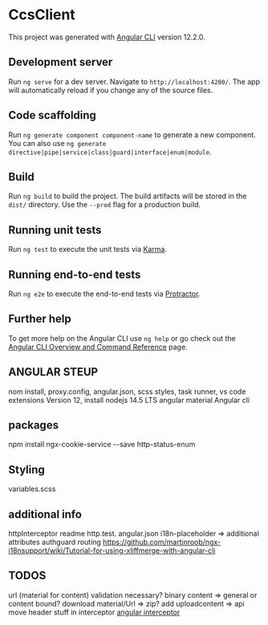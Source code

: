 # CcsClient

This project was generated with [Angular CLI](https://github.com/angular/angular-cli) version 12.2.0.

## Development server

Run `ng serve` for a dev server. Navigate to `http://localhost:4200/`. The app will automatically reload if you change any of the source files.

## Code scaffolding

Run `ng generate component component-name` to generate a new component. You can also use `ng generate directive|pipe|service|class|guard|interface|enum|module`.

## Build

Run `ng build` to build the project. The build artifacts will be stored in the `dist/` directory. Use the `--prod` flag for a production build.

## Running unit tests

Run `ng test` to execute the unit tests via [Karma](https://karma-runner.github.io).

## Running end-to-end tests

Run `ng e2e` to execute the end-to-end tests via [Protractor](http://www.protractortest.org/).

## Further help

To get more help on the Angular CLI use `ng help` or go check out the [Angular CLI Overview and Command Reference](https://angular.io/cli) page.

## ANGULAR STEUP
nom install, proxy.config, angular.json, scss styles, 
task runner,
vs code extensions
Version 12, install nodejs 14.5 LTS
angular material
Angular cli


## packages
npm install ngx-cookie-service --save
http-status-enum

## Styling
variables.scss

## additional info
httpInterceptor
readme
http.test.
angular.json
i18n-placeholder => additional attributes
authguard
routing
https://github.com/martinroob/ngx-i18nsupport/wiki/Tutorial-for-using-xliffmerge-with-angular-cli

## TODOS
url (material for content) validation necessary?
binary content => general or content bound?
download material/Url => zip?
add uploadcontent => api
move header stuff in interceptor
[angular interceptor](https://angular.io/guide/http#intercepting-requests-and-responses)


